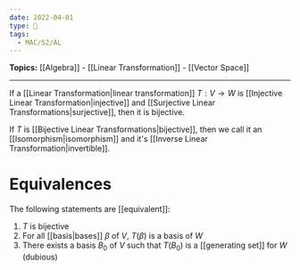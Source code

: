 ```yaml
---
date: 2022-04-01
type: 🧠
tags:
  - MAC/S2/ÁL
---
```


**Topics:** [[Algebra]] - [[Linear Transformation]] - [[Vector Space]]

---

If a [[Linear Transformation|linear transformation]] $T : V \rightarrow W$ is [[Injective Linear Transformation|injective]] and [[Surjective Linear Transformations|surjective]], then it is bijective.

If $T$ is [[Bijective Linear Transformations|bijective]], then we call it an [[Isomorphism|isomorphism]] and it's [[Inverse Linear Transformation|invertible]].

# Equivalences

The following statements are [[equivalent]]:

1. $T$ is bijective
2. For all [[basis|bases]] $\beta$ of $V$, $T(\beta$) is a basis of $W$
3. There exists a basis $B_0$ of $V$ such that $T(B_0)$ is a [[generating set]] for $W$ (dubious)
